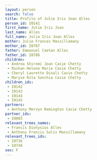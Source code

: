 ```yaml
---
layout: person
search: false
title: Profile of Julie Iris Joan Alles
person_id: I0141
first_name: Julie Iris Joan
last_name: Alles
full_name: Julie Iris Joan Alles
mother: Julie Frances Massillamany
mother_id: I0787
father: Emmanuel Caetan Alles
father_id: I0786
children:
 - Andrea Shiromi Joan Casie Chetty
 - Roshan Helene Marie Casie Chetty
 - Cheryl Laurette Dinali Casie Chetty
 - Maryse Rita Sanchia Casie Chetty
children_ids:
 - I0142
 - I0143
 - I0144
 - I0145
partners:
 - Anthony Mervyn Remington Casie Chetty
partner_ids:
 - I0003
relevant_trees_names:
 - Francis Dionysius Alles
 - Anthony Francis Salis Massillamany
relevant_trees_ids:
 - I0736
 - I0748
sex: F
---
```


